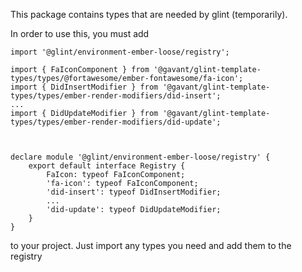 This package contains types that are needed by glint (temporarily).

In order to use this, you must add

```
import '@glint/environment-ember-loose/registry';

import { FaIconComponent } from '@gavant/glint-template-types/types/@fortawesome/ember-fontawesome/fa-icon';
import { DidInsertModifier } from '@gavant/glint-template-types/types/ember-render-modifiers/did-insert';
...
import { DidUpdateModifier } from '@gavant/glint-template-types/types/ember-render-modifiers/did-update';



declare module '@glint/environment-ember-loose/registry' {
    export default interface Registry {
        FaIcon: typeof FaIconComponent;
        'fa-icon': typeof FaIconComponent;
        'did-insert': typeof DidInsertModifier;
        ...
        'did-update': typeof DidUpdateModifier;
    }
}

```

to your project. Just import any types you need and add them to the registry
